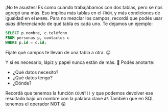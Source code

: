 ¡No te asustes! Es como cuando trabajábamos con dos tablas, pero se nos agregó una más. Eso implica más tablas en el `FROM`, y más condiciones de igualdad en el `WHERE`. Para no mezclar los campos, recordá que podés usar _alias_ diferenciando de qué tabla es cada uno. Te dejamos un ejemplo:

``` sql
SELECT p.nombre, c.teléfono
FROM personas p, contactos c
WHERE p.id = c.id;
```

Fijate qué campos te llevan de una tabla a otra. :wink:

Y si es necesario, lápiz y papel nunca están de más. :memo: Podés anotarte:

* ¿Qué datos necesito?
* ¿Qué datos tengo?
* ¿Dónde?

Recordá que tenemos la función `COUNT()` y que podemos devolver ese resultado bajo un nombre con la palabra clave `AS`
También que en SQL tenemos el operador NOT :stuck_out_tongue_winking_eye:
